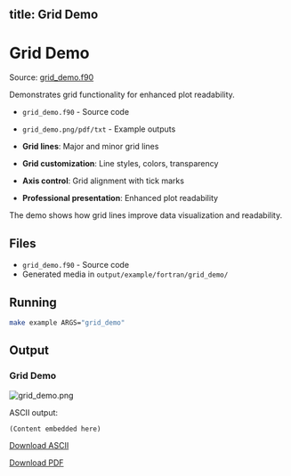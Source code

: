 title: Grid Demo
---

# Grid Demo

Source: [grid_demo.f90](https://github.com/lazy-fortran/fortplot/blob/main/example/fortran/grid_demo/grid_demo.f90)

Demonstrates grid functionality for enhanced plot readability.

- `grid_demo.f90` - Source code
- `grid_demo.png/pdf/txt` - Example outputs

- **Grid lines**: Major and minor grid lines
- **Grid customization**: Line styles, colors, transparency
- **Axis control**: Grid alignment with tick marks
- **Professional presentation**: Enhanced plot readability

The demo shows how grid lines improve data visualization and readability.

## Files

- `grid_demo.f90` - Source code
- Generated media in `output/example/fortran/grid_demo/`

## Running

```bash
make example ARGS="grid_demo"
```

## Output

### Grid Demo

![grid_demo.png](../../media/examples/grid_demo/grid_demo.png)

ASCII output:
```
(Content embedded here)
```

[Download ASCII](../../media/examples/grid_demo/grid_demo.txt)

[Download PDF](../../media/examples/grid_demo/grid_demo.pdf)

